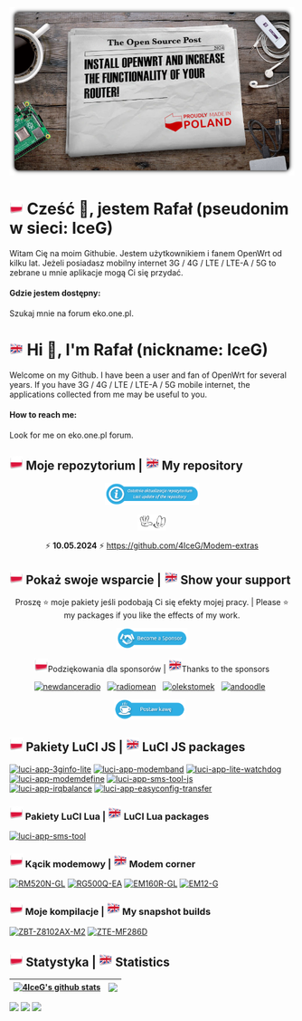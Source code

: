 <p align="center">
<img src="https://github.com/4IceG/Personal_data/blob/master/topmod.png?raw=true" />
</p>

<!--
**4IceG/4IceG** is a ✨ _special_ ✨ repository because its `README.md` (this file) appears on your GitHub profile.

Here are some ideas to get you started:

- 🔭 I’m currently working on ...
- 🌱 I’m currently learning ...
- 👯 I’m looking to collaborate on ...
- 🤔 I’m looking for help with ...
- 💬 Ask me about ...
- 📫 How to reach me: ...
- 😄 Pronouns: ...
- ⚡ Fun fact: ...
-->

# <img src="https://raw.githubusercontent.com/4IceG/Personal_data/master/dooffy_design_icons_EU_flags_Poland.png" height="24"> Cześć 👋, jestem Rafał (pseudonim w sieci: IceG)

Witam Cię na moim Githubie. Jestem użytkownikiem i fanem OpenWrt od kilku lat.
Jeżeli posiadasz mobilny internet 3G / 4G / LTE / LTE-A / 5G to zebrane u mnie aplikacje mogą Ci się przydać.
<h4 align="left theme=dark">Gdzie jestem dostępny:</h4>
Szukaj mnie na forum eko.one.pl.


# <img src="https://raw.githubusercontent.com/4IceG/Personal_data/master/dooffy_design_icons_EU_flags_United_Kingdom.png" height="24"> Hi 👋, I'm Rafał (nickname: IceG)

Welcome on my Github. I have been a user and fan of OpenWrt for several years.
If you have 3G / 4G / LTE / LTE-A / 5G mobile internet, the applications collected from me may be useful to you.
<h4 align="left theme=dark">How to reach me:</h4>
Look for me on eko.one.pl forum.

<h2 align="left"><img src="https://raw.githubusercontent.com/4IceG/Personal_data/master/dooffy_design_icons_EU_flags_Poland.png" height="24"> Moje repozytorium | <img src="https://raw.githubusercontent.com/4IceG/Personal_data/master/dooffy_design_icons_EU_flags_United_Kingdom.png" height="24"> My repository</h2>
<p align="center">
  <a href="https://github.com/4IceG/Modem-extras">
  <img width=33% src="https://github.com/4IceG/Personal_data/blob/master/info_repo.PNG?raw=true">
</a>
</p>
<p align="center">
  <img src="https://github.com/4IceG/Personal_data/raw/master/look.webp">
</p>
<p align="center">
  ⚡ <b>10.05.2024</b> ⚡
  <a href="https://github.com/4IceG/Modem-extras">https://github.com/4IceG/Modem-extras</a>
</p>


## <img src="https://raw.githubusercontent.com/4IceG/Personal_data/master/dooffy_design_icons_EU_flags_Poland.png" height="24"> Pokaż swoje wsparcie | <img src="https://raw.githubusercontent.com/4IceG/Personal_data/master/dooffy_design_icons_EU_flags_United_Kingdom.png" height="24"> Show your support

<p align="center">
Proszę ⭐️ moje pakiety jeśli podobają Ci się efekty mojej pracy. | Please ⭐️ my packages if you like the effects of my work.
</p>
<p align="center">
<a href="https://github.com/sponsors/4IceG">
  <img width=25% src="https://github.com/4IceG/Personal_data/blob/master/nspons.PNG?raw=true">
</a>
</p>

<p align="center">
<img src="https://raw.githubusercontent.com/4IceG/Personal_data/master/dooffy_design_icons_EU_flags_Poland.png" height="24">Podziękowania dla sponsorów | <img src="https://raw.githubusercontent.com/4IceG/Personal_data/master/dooffy_design_icons_EU_flags_United_Kingdom.png" height="24">Thanks to the sponsors</p>
<p align="center">
<!-- real-sponsors -->
<a href="https://github.com/newdanceradio"><img src="https://github.com/newdanceradio.png" width="36px" alt="newdanceradio" /></a>&nbsp;&nbsp;
<a href="https://github.com/radiomean"><img src="https://github.com/radiomean.png" width="36px" alt="radiomean" /></a>&nbsp;&nbsp;
<a href="https://github.com/olekstomek"><img src="https://github.com/olekstomek.png" width="36px" alt="olekstomek" /></a>&nbsp;&nbsp;
<a href="https://github.com/andoodle"><img src="https://github.com/andoodle.png" width="36px" alt="andoodle" /></a>&nbsp;&nbsp;
<!-- real-sponsors -->
</p>

<p align="center">
<a href="https://suppi.pl/rafalwabik"><img width=25% src="https://github.com/4IceG/Personal_data/blob/master/kawa.png?raw=true" alt="https://suppi.pl/rafalwabik" /></a>&nbsp;&nbsp;
</p>

## <img src="https://raw.githubusercontent.com/4IceG/Personal_data/master/dooffy_design_icons_EU_flags_Poland.png" height="24"> Pakiety LuCI JS | <img src="https://raw.githubusercontent.com/4IceG/Personal_data/master/dooffy_design_icons_EU_flags_United_Kingdom.png" height="24"> LuCI JS packages
[![luci-app-3ginfo-lite](https://github-readme-stats.vercel.app/api/pin/?username=4IceG&repo=luci-app-3ginfo-lite&show_icons=true&hide=contribs,prs&cache_seconds=86400&theme=transparent)](https://github.com/4IceG/luci-app-3ginfo-lite)
[![luci-app-modemband](https://github-readme-stats.vercel.app/api/pin/?username=4IceG&repo=luci-app-modemband&show_icons=true&hide=contribs,prs&cache_seconds=86400&theme=transparent)](https://github.com/4IceG/luci-app-modemband)
[![luci-app-lite-watchdog](https://github-readme-stats.vercel.app/api/pin/?username=4IceG&repo=luci-app-lite-watchdog&show_icons=true&hide=contribs,prs&cache_seconds=86400&theme=transparent)](https://github.com/4IceG/luci-app-lite-watchdog)
[![luci-app-modemdefine](https://github-readme-stats.vercel.app/api/pin/?username=4IceG&repo=luci-app-modemdefine&show_icons=true&hide=contribs,prs&cache_seconds=86400&theme=transparent)](https://github.com/4IceG/luci-app-modemdefine)
[![luci-app-sms-tool-js](https://github-readme-stats.vercel.app/api/pin/?username=4IceG&repo=luci-app-sms-tool-js&show_icons=true&hide=contribs,prs&cache_seconds=86400&theme=transparent)](https://github.com/4IceG/luci-app-sms-tool-js)   
[![luci-app-irqbalance](https://github-readme-stats.vercel.app/api/pin/?username=4IceG&repo=luci-app-irqbalance&show_icons=true&hide=contribs,prs&cache_seconds=86400&theme=transparent)](https://github.com/4IceG/luci-app-irqbalance)
[![luci-app-easyconfig-transfer](https://github-readme-stats.vercel.app/api/pin/?username=4IceG&repo=luci-app-easyconfig-transfer&show_icons=true&hide=contribs,prs&cache_seconds=86400&theme=transparent)](https://github.com/4IceG/luci-app-easyconfig-transfer)

### <img src="https://raw.githubusercontent.com/4IceG/Personal_data/master/dooffy_design_icons_EU_flags_Poland.png" height="24"> Pakiety LuCI Lua | <img src="https://raw.githubusercontent.com/4IceG/Personal_data/master/dooffy_design_icons_EU_flags_United_Kingdom.png" height="24"> LuCI Lua packages
[![luci-app-sms-tool](https://github-readme-stats.vercel.app/api/pin/?username=4IceG&repo=luci-app-sms-tool&show_icons=true&hide=contribs,prs&cache_seconds=86400&theme=transparent)](https://github.com/4IceG/luci-app-sms-tool)

### <img src="https://raw.githubusercontent.com/4IceG/Personal_data/master/dooffy_design_icons_EU_flags_Poland.png" height="24"> Kącik modemowy | <img src="https://raw.githubusercontent.com/4IceG/Personal_data/master/dooffy_design_icons_EU_flags_United_Kingdom.png" height="24"> Modem corner
[![RM520N-GL](https://github-readme-stats.vercel.app/api/pin/?username=4IceG&repo=RM520N-GL&show_icons=true&hide=contribs,prs&cache_seconds=86400&theme=transparent)](https://github.com/4IceG/RM520N-GL)
[![RG500Q-EA](https://github-readme-stats.vercel.app/api/pin/?username=4IceG&repo=RG500Q-EA&show_icons=true&hide=contribs,prs&cache_seconds=86400&theme=transparent)](https://github.com/4IceG/RG500Q-EA)
[![EM160R-GL](https://github-readme-stats.vercel.app/api/pin/?username=4IceG&repo=EM160R-GL&show_icons=true&hide=contribs,prs&cache_seconds=86400&theme=transparent)](https://github.com/4IceG/EM160R-GL)
[![EM12-G](https://github-readme-stats.vercel.app/api/pin/?username=4IceG&repo=EM12-G&show_icons=true&hide=contribs,prs&cache_seconds=86400&theme=transparent)](https://github.com/4IceG/EM12-G)

### <img src="https://raw.githubusercontent.com/4IceG/Personal_data/master/dooffy_design_icons_EU_flags_Poland.png" height="24"> Moje kompilacje | <img src="https://raw.githubusercontent.com/4IceG/Personal_data/master/dooffy_design_icons_EU_flags_United_Kingdom.png" height="24"> My snapshot builds
[![ZBT-Z8102AX-M2](https://github-readme-stats.vercel.app/api/pin/?username=4IceG&repo=ZBT-Z8102AX-M2&show_icons=true&hide=contribs,prs&cache_seconds=86400&theme=transparent)](https://github.com/4IceG/ZBT-Z8102AX-M2)
[![ZTE-MF286D](https://github-readme-stats.vercel.app/api/pin/?username=4IceG&repo=ZTE-MF286D&show_icons=true&hide=contribs,prs&cache_seconds=86400&theme=transparent)](https://github.com/4IceG/ZTE-MF286D)

## <img src="https://raw.githubusercontent.com/4IceG/Personal_data/master/dooffy_design_icons_EU_flags_Poland.png" height="24"> Statystyka | <img src="https://raw.githubusercontent.com/4IceG/Personal_data/master/dooffy_design_icons_EU_flags_United_Kingdom.png" height="24"> Statistics

| <a href="https://github.com/4IceG"><img align="center" src="https://github-readme-stats.vercel.app/api?username=4IceG&show_icons=true\&show=reviews,discussions_started,discussions_answered,prs_merged,prs_merged_percentage&cache_seconds=86400&theme=transparent&hide_border=true" alt="4IceG's github stats" /></a> | <a href="https://github.com/4IceG"><img align="center" src="https://github-readme-stats.vercel.app/api/top-langs/?username=4IceG&layout=pie&cache_seconds=86400&theme=transparent&hide_border=true" /></a> |
| ------------- |  ------------- | 

<!--
---
<p align="center">
<img src="https://github.com/4IceG/Personal_data/blob/master/inswumin.png?raw=true" />
</p>
-->

![](https://komarev.com/ghpvc/?username=4IceG&color=30afe4&label=PROFILE+VIEWS) 
<a href="https://github.com/4IceG"><img src="https://img.shields.io/github/followers/4IceG?color=30afe4&logoColor=30afe4&logo=github&style="></a> 
<a href="https://github.com/sponsors/4IceG"><img src="https://img.shields.io/github/sponsors/4IceG?color=30afe4&logoColor=30afe4&logo=github"></a>

<!--
<a href="https://github.com/4IceG"><img src="https://img.shields.io/github/followers/4IceG?color=%2300ff00&logoColor=00ff00&logo=github&style=for-the-badge"></a>
<img align="center" alt="My GitHub stats" src="https://github-readme-stats.vercel.app/api?username=4IceG&count_private=true&show_icons=true" />
-->
